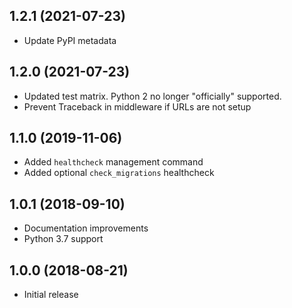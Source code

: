 1.2.1 (2021-07-23)
------------------

* Update PyPI metadata


1.2.0 (2021-07-23)
------------------

* Updated test matrix. Python 2 no longer "officially" supported.
* Prevent Traceback in middleware if URLs are not setup


1.1.0 (2019-11-06)
------------------

* Added `healthcheck` management command
* Added optional `check_migrations` healthcheck


1.0.1 (2018-09-10)
------------------

* Documentation improvements
* Python 3.7 support


1.0.0 (2018-08-21)
------------------

* Initial release
